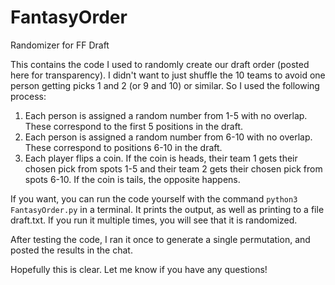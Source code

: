 # FantasyOrder
Randomizer for FF Draft

This contains the code I used to randomly create our draft order (posted here for transparency). I didn't want to just shuffle the 10 teams to avoid one person getting picks 1 and 2 (or 9 and 10) or similar. So I used the following process:

1. Each person is assigned a random number from 1-5 with no overlap. These correspond to the first 5 positions in the draft.
2. Each person is assigned a random number from 6-10 with no overlap. These correspond to positions 6-10 in the draft.
3. Each player flips a coin. If the coin is heads, their team 1 gets their chosen pick from spots 1-5 and their team 2 gets their chosen pick from spots 6-10. If the coin is tails, the opposite happens.

If you want, you can run the code yourself with the command `python3 FantasyOrder.py` in a terminal. It prints the output, as well as printing to a file draft.txt.
If you run it multiple times, you will see that it is randomized.

After testing the code, I ran it once to generate a single permutation, and posted the results in the chat.

Hopefully this is clear. Let me know if you have any questions!